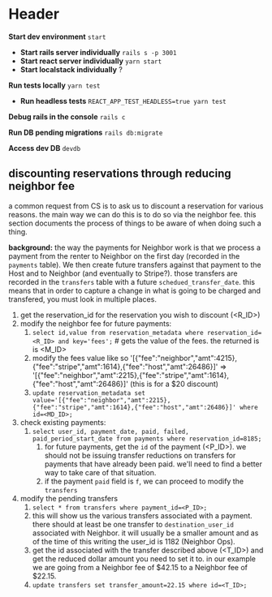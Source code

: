 <!-- TITLE: Common Commands -->
<!-- SUBTITLE: Some common commands I always forget -->

# Header
**Start dev environment** `start`
* **Start rails server individually** `rails s -p 3001`
* **Start react server individually** `yarn start`
* **Start localstack individually** ?

**Run tests locally** `yarn test`
* **Run headless tests** `REACT_APP_TEST_HEADLESS=true yarn test`

**Debug rails in the console** `rails c`

**Run DB pending migrations** `rails db:migrate`

**Access dev DB** `devdb`

## discounting reservations through reducing neighbor fee
a common request from CS is to ask us to discount a reservation for various reasons. the main way we can do this is to do so via the neighbor fee. this section documents the process of things to be aware of when doing such a thing.

**background:** the way the payments for Neighbor work is that we process a payment from the renter to Neighbor on the first day (recorded in the `payments` table). We then create future transfers against that payment to the Host and to Neighbor (and eventually to Stripe?). those transfers are recorded in the `transfers` table with a future `schedued_transfer_date`. this means that in order to capture a change in what is going to be charged and transfered, you must look in multiple places.

1. get the reservation_id for the reservation you wish to discount (<R_ID>)
2. modify the neighbor fee for future payments:
	1. `select id,value from reservation_metadata where reservation_id=<R_ID> and key='fees';` # gets the value of the fees. the returned is is <M_ID>
	2. modify the fees value like so '[{"fee":"neighbor","amt":4215},{"fee":"stripe","amt":1614},{"fee":"host","amt":26486}]' => '[{"fee":"neighbor","amt":2215},{"fee":"stripe","amt":1614},{"fee":"host","amt":26486}]' (this is for a $20 discount)
	3. `update reservation_metadata set value='[{"fee":"neighbor","amt":2215},{"fee":"stripe","amt":1614},{"fee":"host","amt":26486}]' where id=<MD_ID>;`
3. check existing payments:
	1. `select user_id, payment_date, paid, failed, paid_period_start_date from payments where reservation_id=8185;`
		1. for future payments, get the `id` of the payment (<P_ID>). we should not be issuing transfer reductions on transfers for payments that have already been paid. we'll need to find a better way to take care of that situation.
		2. if the payment `paid` field is `f`, we can proceed to modify the `transfers`
4. modify the pending transfers
	1. `select * from transfers where payment_id=<P_ID>;`
	  1. this will show us the various transfers associated with a payment. there should at least be one transfer to `destination_user_id` associated with Neighbor. it will usually be a smaller amount and as of the time of this writing the user_id is 1182 (Neighbor Ops).
	2. get the id associated with the transfer described above (<T_ID>) and get the reduced dollar amount you need to set it to. in our example we are going from a Neighbor fee of $42.15 to a Neighbor fee of $22.15.
	3. `update transfers set transfer_amount=22.15 where id=<T_ID>;`